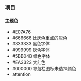 ### 项目

#### 主题色
- #E07A76
- #666666  比灰色重点的灰色
- #333333  黑色字体
- #999999  灰色字体
- #5BB04B  绿色字体
- #EA3323  大红色
- #000000  导航栏图标未选择颜色
- attention